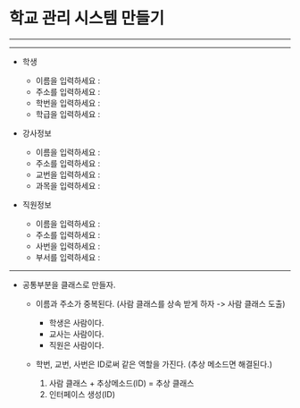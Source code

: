 # 학교 관리 시스템 만들기
---
---

* 학생

	* 이름을 입력하세요 :
	* 주소를 입력하세요 :
	* 학번을 입력하세요 :
	* 학급을 입력하세요 :
	
* 강사정보

	* 이름을 입력하세요 :
	* 주소를 입력하세요 :
	* 교번을 입력하세요 :
	* 과목을 입력하세요 :
	
* 직원정보

	* 이름을 입력하세요 :
	* 주소를 입력하세요 :
	* 사번을 입력하세요 :
	* 부서를 입력하세요 :
	
---

* 공통부분을 클래스로 만들자.

	* 이름과 주소가 중복된다. (사람 클래스를 상속 받게 하자 -> 사람 클래스 도출)
		* 학생은 사람이다. 
		* 교사는 사람이다. 
		* 직원은 사람이다.

	* 학번, 교번, 사번은 ID로써 같은 역할을 가진다. (추상 메소드면 해결된다.)
		1. 사람 클래스 + 추상메소드(ID) = 추상 클래스
		2. 인터페이스 생성(ID) 
		
		



